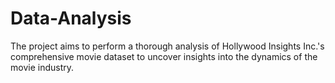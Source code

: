 # Data-Analysis
The project aims to perform a thorough analysis of Hollywood Insights Inc.'s comprehensive movie dataset to uncover insights into the dynamics of the movie industry.
